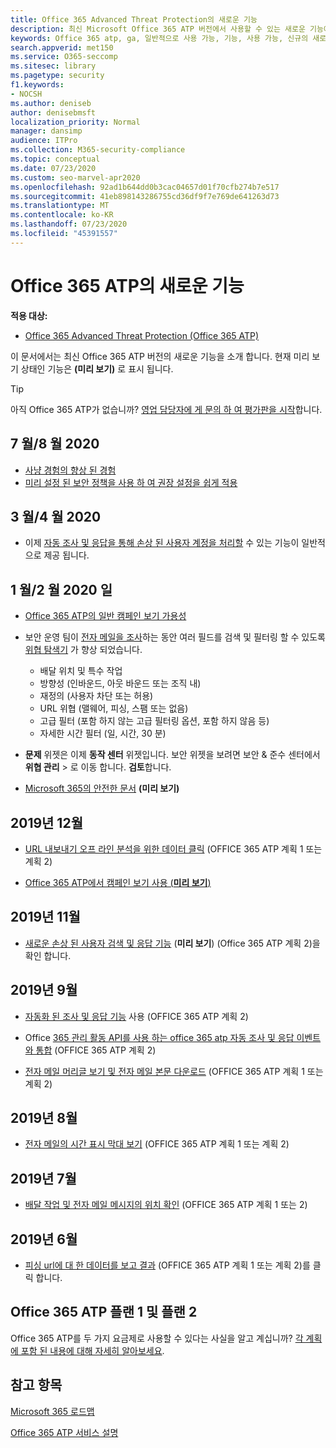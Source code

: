 ```yaml
---
title: Office 365 Advanced Threat Protection의 새로운 기능
description: 최신 Microsoft Office 365 ATP 버전에서 사용할 수 있는 새로운 기능에 대해 알아봅니다.
keywords: Office 365 atp, ga, 일반적으로 사용 가능, 기능, 사용 가능, 신규의 새로운 기능
search.appverid: met150
ms.service: O365-seccomp
ms.sitesec: library
ms.pagetype: security
f1.keywords:
- NOCSH
ms.author: deniseb
author: denisebmsft
localization_priority: Normal
manager: dansimp
audience: ITPro
ms.collection: M365-security-compliance
ms.topic: conceptual
ms.date: 07/23/2020
ms.custom: seo-marvel-apr2020
ms.openlocfilehash: 92ad1b644dd0b3cac04657d01f70cfb274b7e517
ms.sourcegitcommit: 41eb898143286755cd36df9f7e769de641263d73
ms.translationtype: MT
ms.contentlocale: ko-KR
ms.lasthandoff: 07/23/2020
ms.locfileid: "45391557"
---
```

# <a name="whats-new-in-office-365-atp"></a>Office 365 ATP의 새로운 기능

**적용 대상:**

- [Office 365 Advanced Threat Protection (Office 365 ATP)](office-365-atp.md)

이 문서에서는 최신 Office 365 ATP 버전의 새로운 기능을 소개 합니다. 현재 미리 보기 상태인 기능은 **(미리 보기)** 로 표시 됩니다.

> [!TIP]
> 아직 Office 365 ATP가 없습니까? [영업 담당자에 게 문의 하 여 평가판을 시작](https://go.microsoft.com/fwlink/p/?LinkId=518644)합니다.

## <a name="julyaugust-2020"></a>7 월/8 월 2020 

- [사냥 경험의 향상 된 경험](threat-explorer.md#experience-improvements-to-threat-explorer-and-real-time-detections)
- [미리 설정 된 보안 정책을 사용 하 여 권장 설정을 쉽게 적용](preset-security-policies.md)

## <a name="marchapril-2020"></a>3 월/4 월 2020

- 이제 [자동 조사 및 응답을 통해 손상 된 사용자 계정을 처리할](https://docs.microsoft.com/microsoft-365/security/office-365-security/address-compromised-users-quickly?view=o365-worldwide) 수 있는 기능이 일반적으로 제공 됩니다.

## <a name="januaryfebruary-2020"></a>1 월/2 월 2020 일

- [Office 365 ATP의 일반 캠페인 보기 가용성](campaigns.md)
- 보안 운영 팀이 [전자 메일을 조사](investigate-malicious-email-that-was-delivered.md)하는 동안 여러 필드를 검색 및 필터링 할 수 있도록 [위협 탐색기](threat-explorer.md) 가 향상 되었습니다.
    - 배달 위치 및 특수 작업
    - 방향성 (인바운드, 아웃 바운드 또는 조직 내)
    - 재정의 (사용자 차단 또는 허용)
    - URL 위협 (맬웨어, 피싱, 스팸 또는 없음)
    - 고급 필터 (포함 하지 않는 고급 필터링 옵션, 포함 하지 않음 등)
    - 자세한 시간 필터 (일, 시간, 30 분) 

- **문제** 위젯은 이제 **동작 센터** 위젯입니다. 보안 위젯을 보려면 보안 & 준수 센터에서 **위협 관리**  >  로 이동 합니다. **검토**합니다.

- [Microsoft 365의 안전한 문서](https://docs.microsoft.com/microsoft-365/security/office-365-security/safe-docs) **(미리 보기)**

## <a name="december-2019"></a>2019년 12월

- [URL 내보내기 오프 라인 분석을 위한 데이터 클릭](threat-explorer.md#new-features-in-threat-explorer-and-real-time-detections) (OFFICE 365 ATP 계획 1 또는 계획 2)

- [Office 365 ATP에서 캠페인 보기 사용 (**미리 보기**)](campaigns.md)

## <a name="november-2019"></a>2019년 11월

- [새로운 손상 된 사용자 검색 및 응답 기능](address-compromised-users-quickly.md) (**미리 보기**) (Office 365 ATP 계획 2)을 확인 합니다.

## <a name="september-2019"></a>2019년 9월

- [자동화 된 조사 및 응답 기능](automated-investigation-response-office.md) 사용 (OFFICE 365 ATP 계획 2)

- Office [365 관리 활동 API를 사용 하는 office 365 atp 자동 조사 및 응답 이벤트와 통합](https://docs.microsoft.com/office/office-365-management-api/office-365-management-activity-api-schema#office-365-advanced-threat-protection-and-threat-investigation-and-response-schema) (OFFICE 365 ATP 계획 2)

- [전자 메일 머리글 보기 및 전자 메일 본문 다운로드](investigate-malicious-email-that-was-delivered.md) (OFFICE 365 ATP 계획 1 또는 계획 2)

## <a name="august-2019"></a>2019년 8월

- [전자 메일의 시간 표시 막대 보기](investigate-malicious-email-that-was-delivered.md#view-the-timeline-of-your-email) (OFFICE 365 ATP 계획 1 또는 계획 2)

## <a name="july-2019"></a>2019년 7월

- [배달 작업 및 전자 메일 메시지의 위치 확인](investigate-malicious-email-that-was-delivered.md#check-the-delivery-action-and-location) (OFFICE 365 ATP 계획 1 또는 2)

## <a name="june-2019"></a>2019년 6월

- [피싱 url에 대 한 데이터를 보고 결과](threat-explorer.md#view-data-about-phishing-urls-and-click-verdict) (OFFICE 365 ATP 계획 1 또는 계획 2)를 클릭 합니다.

## <a name="office-365-atp-plan-1-and-plan-2"></a>Office 365 ATP 플랜 1 및 플랜 2

Office 365 ATP를 두 가지 요금제로 사용할 수 있다는 사실을 알고 계십니까? [각 계획에 포함 된 내용에 대해 자세히 알아보세요](office-365-atp.md#office-365-atp-plan-1-and-plan-2).

## <a name="see-also"></a>참고 항목

[Microsoft 365 로드맵](https://www.microsoft.com/microsoft-365/roadmap)

[Office 365 ATP 서비스 설명](https://docs.microsoft.com/office365/servicedescriptions/office-365-advanced-threat-protection-service-description)


